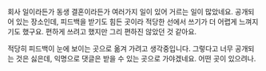 회사 일이라든가 동생 결혼이라든가 여러가지 일이 있어 거르는 일이 많았네요. 공개되어 있는 장소인데, 피드백을 받기도 힘든 곳이라 적당한 선에서 쓰기가 더 어렵게 느껴지기도 했구요. 편하게 쓰려고 했지만 그리 편하진 않았던 것 같아요.

적당히 피드백이 눈에 보이는 곳으로 옮겨 가려고 생각중입니다. 그렇다고 너무 공개되는 것은 싫은데, 익명으로 댓글은 받을 수 있는 곳으로 가야겠네요. 어떤 곳이 있으려나.
